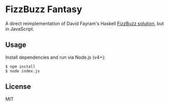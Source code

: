 # FizzBuzz Fantasy

A direct reimplementation of David Fayram's Haskell
[FizzBuzz solution](http://dave.fayr.am/posts/2012-10-4-finding-fizzbuzz.html),
but in JavaScript.

## Usage

Install dependencies and run via Node.js (v4+):

    $ npm install
    $ node index.js

## License

MIT
